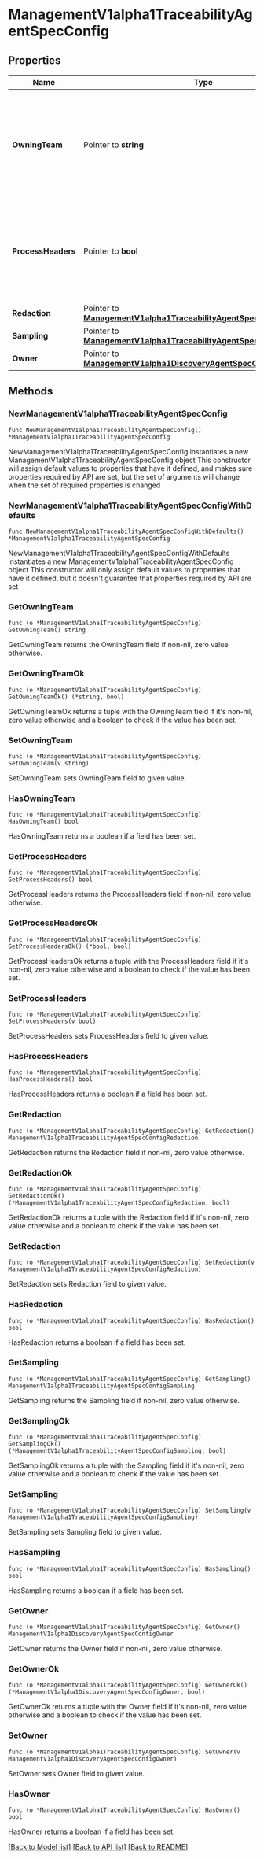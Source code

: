 # ManagementV1alpha1TraceabilityAgentSpecConfig

## Properties

Name | Type | Description | Notes
------------ | ------------- | ------------- | -------------
**OwningTeam** | Pointer to **string** | Name of the team that owns the catalog item created by agent. If not provided, the default team will be used. | [optional] 
**ProcessHeaders** | Pointer to **bool** | Configures the agent to include request and response headers in captured traffic. Defaults to true | [optional] 
**Redaction** | Pointer to [**ManagementV1alpha1TraceabilityAgentSpecConfigRedaction**](ManagementV1alpha1TraceabilityAgentSpecConfigRedaction.md) |  | [optional] 
**Sampling** | Pointer to [**ManagementV1alpha1TraceabilityAgentSpecConfigSampling**](ManagementV1alpha1TraceabilityAgentSpecConfigSampling.md) |  | [optional] 
**Owner** | Pointer to [**ManagementV1alpha1DiscoveryAgentSpecConfigOwner**](ManagementV1alpha1DiscoveryAgentSpecConfigOwner.md) |  | [optional] 

## Methods

### NewManagementV1alpha1TraceabilityAgentSpecConfig

`func NewManagementV1alpha1TraceabilityAgentSpecConfig() *ManagementV1alpha1TraceabilityAgentSpecConfig`

NewManagementV1alpha1TraceabilityAgentSpecConfig instantiates a new ManagementV1alpha1TraceabilityAgentSpecConfig object
This constructor will assign default values to properties that have it defined,
and makes sure properties required by API are set, but the set of arguments
will change when the set of required properties is changed

### NewManagementV1alpha1TraceabilityAgentSpecConfigWithDefaults

`func NewManagementV1alpha1TraceabilityAgentSpecConfigWithDefaults() *ManagementV1alpha1TraceabilityAgentSpecConfig`

NewManagementV1alpha1TraceabilityAgentSpecConfigWithDefaults instantiates a new ManagementV1alpha1TraceabilityAgentSpecConfig object
This constructor will only assign default values to properties that have it defined,
but it doesn't guarantee that properties required by API are set

### GetOwningTeam

`func (o *ManagementV1alpha1TraceabilityAgentSpecConfig) GetOwningTeam() string`

GetOwningTeam returns the OwningTeam field if non-nil, zero value otherwise.

### GetOwningTeamOk

`func (o *ManagementV1alpha1TraceabilityAgentSpecConfig) GetOwningTeamOk() (*string, bool)`

GetOwningTeamOk returns a tuple with the OwningTeam field if it's non-nil, zero value otherwise
and a boolean to check if the value has been set.

### SetOwningTeam

`func (o *ManagementV1alpha1TraceabilityAgentSpecConfig) SetOwningTeam(v string)`

SetOwningTeam sets OwningTeam field to given value.

### HasOwningTeam

`func (o *ManagementV1alpha1TraceabilityAgentSpecConfig) HasOwningTeam() bool`

HasOwningTeam returns a boolean if a field has been set.

### GetProcessHeaders

`func (o *ManagementV1alpha1TraceabilityAgentSpecConfig) GetProcessHeaders() bool`

GetProcessHeaders returns the ProcessHeaders field if non-nil, zero value otherwise.

### GetProcessHeadersOk

`func (o *ManagementV1alpha1TraceabilityAgentSpecConfig) GetProcessHeadersOk() (*bool, bool)`

GetProcessHeadersOk returns a tuple with the ProcessHeaders field if it's non-nil, zero value otherwise
and a boolean to check if the value has been set.

### SetProcessHeaders

`func (o *ManagementV1alpha1TraceabilityAgentSpecConfig) SetProcessHeaders(v bool)`

SetProcessHeaders sets ProcessHeaders field to given value.

### HasProcessHeaders

`func (o *ManagementV1alpha1TraceabilityAgentSpecConfig) HasProcessHeaders() bool`

HasProcessHeaders returns a boolean if a field has been set.

### GetRedaction

`func (o *ManagementV1alpha1TraceabilityAgentSpecConfig) GetRedaction() ManagementV1alpha1TraceabilityAgentSpecConfigRedaction`

GetRedaction returns the Redaction field if non-nil, zero value otherwise.

### GetRedactionOk

`func (o *ManagementV1alpha1TraceabilityAgentSpecConfig) GetRedactionOk() (*ManagementV1alpha1TraceabilityAgentSpecConfigRedaction, bool)`

GetRedactionOk returns a tuple with the Redaction field if it's non-nil, zero value otherwise
and a boolean to check if the value has been set.

### SetRedaction

`func (o *ManagementV1alpha1TraceabilityAgentSpecConfig) SetRedaction(v ManagementV1alpha1TraceabilityAgentSpecConfigRedaction)`

SetRedaction sets Redaction field to given value.

### HasRedaction

`func (o *ManagementV1alpha1TraceabilityAgentSpecConfig) HasRedaction() bool`

HasRedaction returns a boolean if a field has been set.

### GetSampling

`func (o *ManagementV1alpha1TraceabilityAgentSpecConfig) GetSampling() ManagementV1alpha1TraceabilityAgentSpecConfigSampling`

GetSampling returns the Sampling field if non-nil, zero value otherwise.

### GetSamplingOk

`func (o *ManagementV1alpha1TraceabilityAgentSpecConfig) GetSamplingOk() (*ManagementV1alpha1TraceabilityAgentSpecConfigSampling, bool)`

GetSamplingOk returns a tuple with the Sampling field if it's non-nil, zero value otherwise
and a boolean to check if the value has been set.

### SetSampling

`func (o *ManagementV1alpha1TraceabilityAgentSpecConfig) SetSampling(v ManagementV1alpha1TraceabilityAgentSpecConfigSampling)`

SetSampling sets Sampling field to given value.

### HasSampling

`func (o *ManagementV1alpha1TraceabilityAgentSpecConfig) HasSampling() bool`

HasSampling returns a boolean if a field has been set.

### GetOwner

`func (o *ManagementV1alpha1TraceabilityAgentSpecConfig) GetOwner() ManagementV1alpha1DiscoveryAgentSpecConfigOwner`

GetOwner returns the Owner field if non-nil, zero value otherwise.

### GetOwnerOk

`func (o *ManagementV1alpha1TraceabilityAgentSpecConfig) GetOwnerOk() (*ManagementV1alpha1DiscoveryAgentSpecConfigOwner, bool)`

GetOwnerOk returns a tuple with the Owner field if it's non-nil, zero value otherwise
and a boolean to check if the value has been set.

### SetOwner

`func (o *ManagementV1alpha1TraceabilityAgentSpecConfig) SetOwner(v ManagementV1alpha1DiscoveryAgentSpecConfigOwner)`

SetOwner sets Owner field to given value.

### HasOwner

`func (o *ManagementV1alpha1TraceabilityAgentSpecConfig) HasOwner() bool`

HasOwner returns a boolean if a field has been set.


[[Back to Model list]](../README.md#documentation-for-models) [[Back to API list]](../README.md#documentation-for-api-endpoints) [[Back to README]](../README.md)


